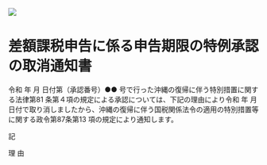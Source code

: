 ![](https://www.nta.go.jp/tmp/22e72e6d-bd60-4b68-a836-f7c94d27f84c/images/ba57915dab70f4d44d22b54395dcd3e30bb4b76530c7328d58c01bad0a12938a.jpg)

# 差額課税申告に係る申告期限の特例承認の取消通知書

令和 年 月 日付第（承認番号）●● 号で行った沖縄の復帰に伴う特別措置に関する法律第81 条第４項の規定による承認については、下記の理由により令和 年 月 日付で取り消しましたから、沖縄の復帰に伴う国税関係法令の適用の特別措置等に関する政令第87条第13 項の規定により通知します。

記

理 由